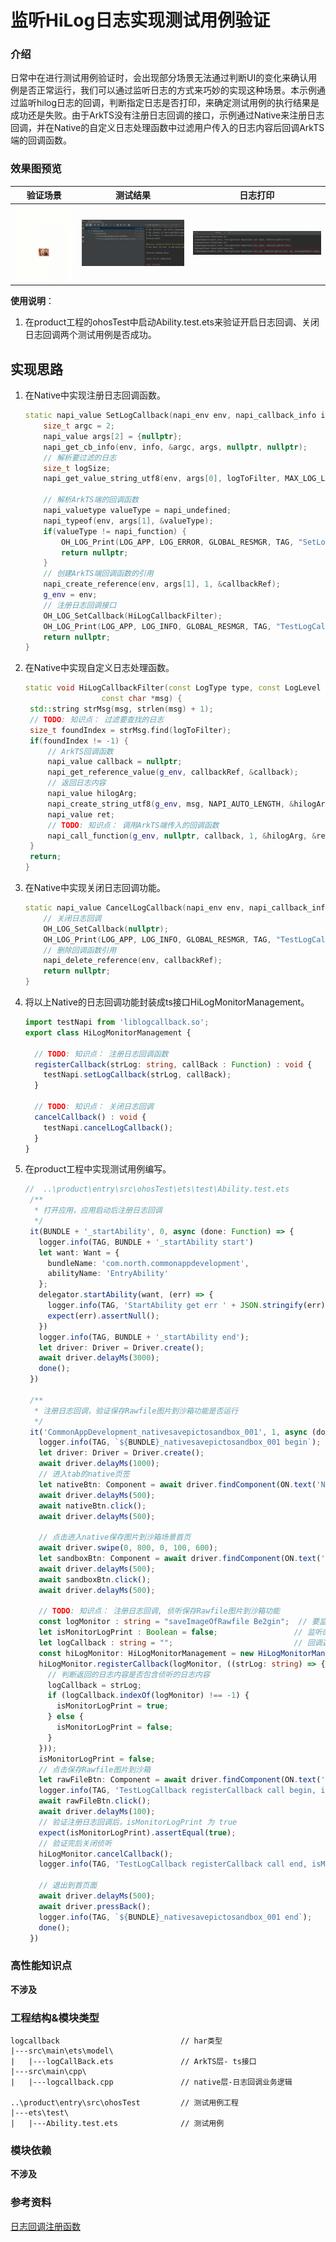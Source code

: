 # 监听HiLog日志实现测试用例验证

### 介绍

日常中在进行测试用例验证时，会出现部分场景无法通过判断UI的变化来确认用例是否正常运行，我们可以通过监听日志的方式来巧妙的实现这种场景。本示例通过监听hilog日志的回调，判断指定日志是否打印，来确定测试用例的执行结果是成功还是失败。由于ArkTS没有注册日志回调的接口，示例通过Native来注册日志回调，并在Native的自定义日志处理函数中过滤用户传入的日志内容后回调ArkTS端的回调函数。

### 效果图预览

| 验证场景                                  | 测试结果                                                          |日志打印|
|---------------------------------------|---------------------------------------------------------------|--------------------------------|
| ![验证场景](../../product/entry/src/main/resources/base/media/HiLogMonitor.gif) | ![测试结果](../../product/entry/src/main/resources/base/media/HiLogMonitorResult.png) |![日志打印](../../product/entry/src/main/resources/base/media/HiLogMonitorLog.png)|


**使用说明**：

1. 在product工程的ohosTest中启动Ability.test.ets来验证开启日志回调、关闭日志回调两个测试用例是否成功。

## 实现思路

1. 在Native中实现注册日志回调函数。

   ```cpp
   static napi_value SetLogCallback(napi_env env, napi_callback_info info) {
       size_t argc = 2;
       napi_value args[2] = {nullptr};
       napi_get_cb_info(env, info, &argc, args, nullptr, nullptr);
       // 解析要过滤的日志
       size_t logSize;
       napi_get_value_string_utf8(env, args[0], logToFilter, MAX_LOG_LEN, &logSize);
   
       // 解析ArkTS端的回调函数
       napi_valuetype valueType = napi_undefined;
       napi_typeof(env, args[1], &valueType);
       if(valueType != napi_function) {
           OH_LOG_Print(LOG_APP, LOG_ERROR, GLOBAL_RESMGR, TAG, "SetLogCallback fail，param[2] is not a function！");
           return nullptr;
       }
       // 创建ArkTS端回调函数的引用
       napi_create_reference(env, args[1], 1, &callbackRef);
       g_env = env;
       // 注册日志回调接口
       OH_LOG_SetCallback(HiLogCallbackFilter);
       OH_LOG_Print(LOG_APP, LOG_INFO, GLOBAL_RESMGR, TAG, "TestLogCallback SetCallback end");
       return nullptr;
   }
   ```

2. 在Native中实现自定义日志处理函数。

   ```cpp
   static void HiLogCallbackFilter(const LogType type, const LogLevel level, const unsigned int domain, const char *tag,
                    const char *msg) {
    std::string strMsg(msg, strlen(msg) + 1);    
    // TODO: 知识点： 过滤要查找的日志
    size_t foundIndex = strMsg.find(logToFilter);
    if(foundIndex != -1) {
        // ArkTS回调函数
        napi_value callback = nullptr;
        napi_get_reference_value(g_env, callbackRef, &callback);
        // 返回日志内容
        napi_value hilogArg;
        napi_create_string_utf8(g_env, msg, NAPI_AUTO_LENGTH, &hilogArg);
        napi_value ret;
        // TODO: 知识点： 调用ArkTS端传入的回调函数
        napi_call_function(g_env, nullptr, callback, 1, &hilogArg, &ret);
    }
    return;
   }
   ```

3. 在Native中实现关闭日志回调功能。

   ```cpp
   static napi_value CancelLogCallback(napi_env env, napi_callback_info info) {
       // 关闭日志回调
       OH_LOG_SetCallback(nullptr);
       OH_LOG_Print(LOG_APP, LOG_INFO, GLOBAL_RESMGR, TAG, "TestLogCallback CancelLogCallBack end");
       // 删除回调函数引用
       napi_delete_reference(env, callbackRef);
       return nullptr;
   }
   ```

4. 将以上Native的日志回调功能封装成ts接口HiLogMonitorManagement。

   ```typescript
   import testNapi from 'liblogcallback.so';   
   export class HiLogMonitorManagement {

     // TODO: 知识点： 注册日志回调函数
     registerCallback(strLog: string, callBack : Function) : void {
       testNapi.setLogCallback(strLog, callBack);
     }
   
     // TODO: 知识点： 关闭日志回调
     cancelCallback() : void {
       testNapi.cancelLogCallback();
     }
   }
   ```
   
6. 在product工程中实现测试用例编写。

   ```typescript
   //  ..\product\entry\src\ohosTest\ets\test\Ability.test.ets
    /**
     * 打开应用，应用启动后注册日志回调
     */
    it(BUNDLE + '_startAbility', 0, async (done: Function) => {
      logger.info(TAG, BUNDLE + '_startAbility start')
      let want: Want = {
        bundleName: 'com.north.commonappdevelopment',
        abilityName: 'EntryAbility'
      };
      delegator.startAbility(want, (err) => {
        logger.info(TAG, 'StartAbility get err ' + JSON.stringify(err));
        expect(err).assertNull();
      })
      logger.info(TAG, BUNDLE + '_startAbility end');
      let driver: Driver = Driver.create();
      await driver.delayMs(3000);
      done();
    })
   
    /**
     * 注册日志回调，验证保存Rawfile图片到沙箱功能是否运行
     */
    it('CommonAppDevelopment_nativesavepictosandbox_001', 1, async (done: Function) => {
      logger.info(TAG, `${BUNDLE}_nativesavepictosandbox_001 begin`);
      let driver: Driver = Driver.create();
      await driver.delayMs(1000);
      // 进入tab的native页签
      let nativeBtn: Component = await driver.findComponent(ON.text('Native'));
      await driver.delayMs(500);
      await nativeBtn.click();
      await driver.delayMs(500);

      // 点击进入native保存图片到沙箱场景首页
      await driver.swipe(0, 800, 0, 100, 600);
      let sandboxBtn: Component = await driver.findComponent(ON.text('native保存图片到沙箱'));
      await driver.delayMs(500);
      await sandboxBtn.click();
      await driver.delayMs(500);

      // TODO: 知识点： 注册日志回调, 侦听保存Rawfile图片到沙箱功能
      const logMonitor : string = "saveImageOfRawfile Be2gin";  // 要监听的日志内容
      let isMonitorLogPrint : Boolean = false;                 // 监听的日志内容是否打印
      let logCallback : string = "";                           // 回调返回的日志内容
      const hiLogMonitor: HiLogMonitorManagement = new HiLogMonitorManagement();
      hiLogMonitor.registerCallback(logMonitor, ((strLog: string) => {
        // 判断返回的日志内容是否包含侦听的日志内容
        logCallback = strLog;
        if (logCallback.indexOf(logMonitor) !== -1) {
          isMonitorLogPrint = true;
        } else {
          isMonitorLogPrint = false;
        }
      }));
      isMonitorLogPrint = false;
      // 点击保存Rawfile图片到沙箱
      let rawFileBtn: Component = await driver.findComponent(ON.text('保存Rawfile图片'));
      logger.info(TAG, 'TestLogCallback registerCallback call begin, isMonitorLogPrint:' + isMonitorLogPrint.toString());
      await rawFileBtn.click();
      await driver.delayMs(100);
      // 验证注册日志回调后，isMonitorLogPrint 为 true
      expect(isMonitorLogPrint).assertEqual(true);
      // 验证完后关闭侦听
      hiLogMonitor.cancelCallback();
      logger.info(TAG, 'TestLogCallback registerCallback call end, isMonitorLogPrint:' + isMonitorLogPrint.toString() + ', log: ' + logCallback);

      // 退出到首页面
      await driver.delayMs(500);
      await driver.pressBack();
      logger.info(TAG, `${BUNDLE}_nativesavepictosandbox_001 end`);
      done();
    })
   ```
   
### 高性能知识点

**不涉及**

### 工程结构&模块类型

   ```
   logcallback                           // har类型
   |---src\main\ets\model\
   |   |---logCallBack.ets               // ArkTS层- ts接口
   |---src\main\cpp\
   |   |---logcallback.cpp               // native层-日志回调业务逻辑   
   
   ..\product\entry\src\ohosTest         // 测试用例工程
   |---ets\test\
   |   |---Ability.test.ets              // 测试用例
   ```

### 模块依赖

**不涉及**

### 参考资料

[日志回调注册函数](https://gitee.com/openharmony/docs/blob/master/zh-cn/application-dev/dfx/hilog-guidelines-ndk.md)
